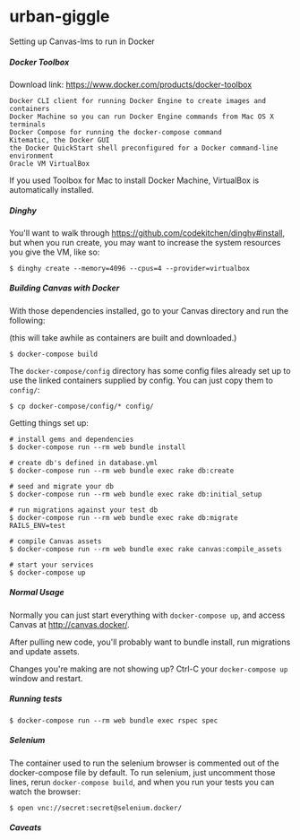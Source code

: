 # urban-giggle
Setting up Canvas-lms to run in Docker


##### Docker Toolbox

Download link: https://www.docker.com/products/docker-toolbox

    Docker CLI client for running Docker Engine to create images and containers
    Docker Machine so you can run Docker Engine commands from Mac OS X terminals
    Docker Compose for running the docker-compose command
    Kitematic, the Docker GUI
    the Docker QuickStart shell preconfigured for a Docker command-line environment
    Oracle VM VirtualBox
    
If you used Toolbox for Mac to install Docker Machine, VirtualBox is automatically installed.


##### Dinghy

You'll want to walk through https://github.com/codekitchen/dinghy#install, but
when you run create, you may want to increase the system resources you give the
VM, like so:

```
$ dinghy create --memory=4096 --cpus=4 --provider=virtualbox
```


##### Building Canvas with Docker
With those dependencies installed, go to your Canvas directory and run
the following:

(this will take awhile as containers are built and downloaded.)

```
$ docker-compose build
```

The `docker-compose/config` directory has some config files already set up to use
the linked containers supplied by config. You can just copy them to
`config/`:

```
$ cp docker-compose/config/* config/
```

Getting things set up:

```
# install gems and dependencies
$ docker-compose run --rm web bundle install

# create db's defined in database.yml
$ docker-compose run --rm web bundle exec rake db:create

# seed and migrate your db
$ docker-compose run --rm web bundle exec rake db:initial_setup

# run migrations against your test db
$ docker-compose run --rm web bundle exec rake db:migrate RAILS_ENV=test

# compile Canvas assets
$ docker-compose run --rm web bundle exec rake canvas:compile_assets

# start your services
$ docker-compose up
```


##### Normal Usage

Normally you can just start everything with `docker-compose up`, and
access Canvas at http://canvas.docker/.

After pulling new code, you'll probably want to bundle install, run migrations and
update assets.

Changes you're making are not showing up?
Ctrl-C your `docker-compose up` window and restart.


##### Running tests

```
$ docker-compose run --rm web bundle exec rspec spec
```


##### Selenium

The container used to run the selenium browser is commented out of the
docker-compose file by default. To run selenium, just uncomment those lines,
rerun `docker-compose build`, and when you run your tests you can watch
the browser:

```
$ open vnc://secret:secret@selenium.docker/
```

##### Caveats

